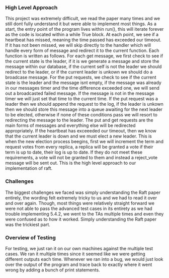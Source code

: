 ### High Level Approach
This project was extremely difficult, we read the paper many times and we still dont fully understand it but were able to implement most things. As a start, the entry point of the program lives within run(), this will iterate forever as the code is located within a while True block. At each point, we see if a heartbeat has missed, meaning the time passed has exceeded our timeout. If it has not been missed, we will skip directly to the handler which will handle every form of message and redirect it to the current function. Each function is written as follows. For each get message, we first check to see if the current state is the leader, if it is we generate a message and store the message within our database, if the current self is not the leader we should redirect to the leader, or if the current leader is unkown we should do a broadcase message. For the put requests, we check to see if the current state is the leader and the message isnt empty, if the message was already in our messages timer and the time difference exceeded one, we will send out a broadcasted failed message. If the message is not in the message timer we will just set that time to the current time. If the put request was a leader then we should append the request to the log, if the leader is unkown then we should store this message into a queue awaiting for the next leader to be elected, otherwise if none of these conditions pass we will resort to redirecting the message to the leader. The put and get requests are the main forms of messages and everything else will be redirected appropriately. If the heartbeat has exceeeded our timeout, then we know that the current leader is down and we must elect a new leader. This is when the new election process beegins, first we will increment the term and request votes from every replica, a replica will be granted a vote if their term is up to date, their log is up to date. If they do not meet these requirements, a vote will not be granted to them and instead a reject_vote message will be sent out. This is the high level approach to our implementation of raft.


### Challenges
The biggest challenges we faced was simply understanding the Raft paper entirely, the wording felt extremely tricky to us and we had to read it over and over again. Though, most things were relatively straight forward we were not able to pass the advanced test cases in its entirety as we had trouble implementing 5.4.2, we went to the TAs multiple times and even they were confused as to how it worked. Simply understanding the Raft paper was the trickiest part.

### Overview of Testing
For testing, we just ran it on our own machines against the multiple test cases. We ran it multiple times since it seemed like we were getting different outputs each time. Whenever we ran into a bug, we would just look over the output of the program and trace back to exactly where it went wrong by adding a bunch of print statements.